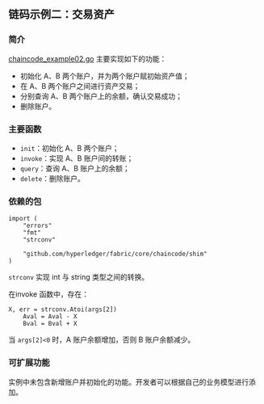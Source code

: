 ## 链码示例二：交易资产

### 简介

[chaincode_example02.go](chaincode_example02.go) 主要实现如下的功能：

* 初始化 A、B 两个账户，并为两个账户赋初始资产值；
* 在 A、B 两个账户之间进行资产交易；
* 分别查询 A、B 两个账户上的余额，确认交易成功；
* 删除账户。

### 主要函数

* `init`：初始化 A、B 两个账户；
* `invoke`：实现 A、B 账户间的转账；
* `query`：查询 A、B 账户上的余额；
* `delete`：删除账户。

### 依赖的包
```golang
import (
	"errors"
	"fmt"
	"strconv"

	"github.com/hyperledger/fabric/core/chaincode/shim"
)
```
`strconv` 实现 int 与 string 类型之间的转换。

在invoke 函数中，存在：
```golang
X, err = strconv.Atoi(args[2])
	Aval = Aval - X
	Bval = Bval + X
```

当 `args[2]<0` 时，A 账户余额增加，否则 B 账户余额减少。

### 可扩展功能
实例中未包含新增账户并初始化的功能。开发者可以根据自己的业务模型进行添加。
